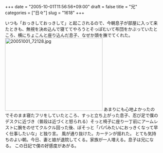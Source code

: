 +++
date = "2005-10-01T11:56:56+09:00"
draft = false
title = "兄"
categories = ["日々"]
slug = "1618"
+++

いつも「おっきしておっきして」と起こされるので、今朝息子が部屋に入って来たときも、無視を決め込んで寝ててやろうとそっぽむいて布団をかぶっていたところ、横にちょこんと座り込んだ息子、なぜか頭を撫でてくれた。
<img src="http://ieiriblog.img.jugem.cc/20051001_72128.jpg" class="pict" width="320" height="240" alt="20051001_72128.jpg" />
あまりにも心地よかったのでそのまま寝たフリをしていたところ、すっと立ち上がった息子、忍び足で僕のデスクに近づき（普段は近づくと怒られる）そっと椅子に座り一丁前にアームレストに腕をのせてクルクル回った後、ぼそっと「パパみたいにおっきくなって早く仕事したいな」と独り言。
風が通り抜けた。カーテンが揺れた。
とても気持ちのよい朝。今日、妻と娘が退院してくる。家族が一人増える。息子は兄になる。
この日記で僕の好感度があがる。
